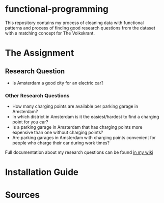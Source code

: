 # functional-programming
This repository contains my process of cleaning data with functional patterns and process of finding good research questions from the dataset with a matching concept for The Volkskrant.

# The Assignment

## Research Question
- Is Amsterdam a good city for an electric car?

### Other Research Questions
- How many charging points are available per parking garage in Amsterdam?
- In which district in Amsterdam is it the easiest/hardest to find a charging point for you car?
- Is a parking garage in Amsterdam that has charging points more expensive than one without charging points?
- Are parking garages in Amsterdam with charging points convenient for people who charge their car during work times?

Full documentation about my research questions can be found [in my wiki](https://github.com/ninoschelcher/functional-programming/wiki/Brainstorming-&-Research-Questions)

# Installation Guide

# Sources

